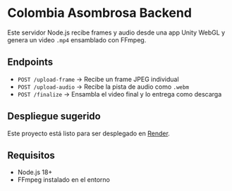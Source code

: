 # Colombia Asombrosa Backend

Este servidor Node.js recibe frames y audio desde una app Unity WebGL y genera un video `.mp4` ensamblado con FFmpeg.

## Endpoints

- `POST /upload-frame` → Recibe un frame JPEG individual
- `POST /upload-audio` → Recibe la pista de audio como `.webm`
- `POST /finalize` → Ensambla el video final y lo entrega como descarga

## Despliegue sugerido

Este proyecto está listo para ser desplegado en [Render](https://render.com).

## Requisitos

- Node.js 18+
- FFmpeg instalado en el entorno
